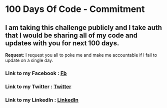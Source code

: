 # 100 Days Of Code - Commitment

## I am taking this challenge publicly and I take auth that I would be sharing all of my code and updates with you for next 100 days.

**Request:** I request you all to poke me and make me accountable if I fail to update on a single day.

### **Link to my Facebook :** [Fb](https://www.facebook.com/chetan.vashistth)
### **Link to my Twitter :** [Twitter](https://twitter.com/chetanhere)
### **Link to my LinkedIn :** [LinkedIn](https://www.linkedin.com/in/chetanvashistth/)
